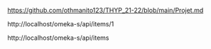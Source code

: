 https://github.com/othmanito123/THYP_21-22/blob/main/Projet.md

http://localhost/omeka-s/api/items/1

http://localhost/omeka-s/api/items
